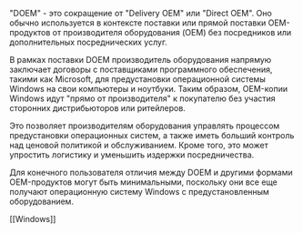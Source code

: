 "DOEM" - это сокращение от "Delivery OEM" или "Direct OEM". Оно обычно используется в контексте поставки или прямой поставки OEM-продуктов от производителя оборудования (OEM) без посредников или дополнительных посреднических услуг.

В рамках поставки DOEM производитель оборудования напрямую заключает договоры с поставщиками программного обеспечения, такими как Microsoft, для предустановки операционной системы Windows на свои компьютеры и ноутбуки. Таким образом, OEM-копии Windows идут "прямо от производителя" к покупателю без участия сторонних дистрибьюторов или ритейлеров.

Это позволяет производителям оборудования управлять процессом предустановки операционных систем, а также иметь больший контроль над ценовой политикой и обслуживанием. Кроме того, это может упростить логистику и уменьшить издержки посредничества.

Для конечного пользователя отличия между DOEM и другими формами OEM-продуктов могут быть минимальными, поскольку они все еще получают операционную систему Windows с предустановленным оборудованием.

[[Windows]]